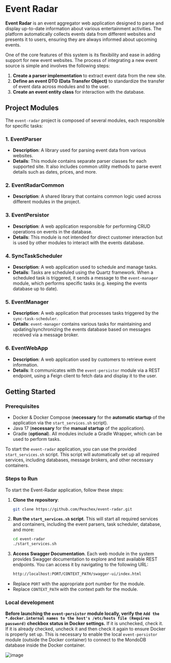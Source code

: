 # Event Radar

**Event Radar** is an event aggregator web application designed to parse and display up-to-date information about various entertainment activities. The platform automatically collects events data from different websites and presents it to users, ensuring they are always informed about upcoming events.

One of the core features of this system is its flexibility and ease in adding support for new event websites. The process of integrating a new event source is simple and involves the following steps:
1. **Create a parser implementation** to extract event data from the new site.
2. **Define an event DTO (Data Transfer Object)** to standardize the transfer of event data across modules and to the user.
3. **Create an event entity class** for interaction with the database.

## Project Modules

The `event-radar` project is composed of several modules, each responsible for specific tasks:

### 1. EventParser
- **Description**: A library used for parsing event data from various websites.
- **Details**: This module contains separate parser classes for each supported site. It also includes common utility methods to parse event details such as dates, prices, and more.

### 2. EventRadarCommon
- **Description**: A shared library that contains common logic used across different modules in the project.

### 3. EventPersistor
- **Description**: A web application responsible for performing CRUD operations on events in the database.
- **Details**: This module is not intended for direct customer interaction but is used by other modules to interact with the events database.

### 4. SyncTaskScheduler
- **Description**: A web application used to schedule and manage tasks.
- **Details**: Tasks are scheduled using the Quartz framework. When a scheduled task is triggered, it sends a message to the `event-manager` module, which performs specific tasks (e.g. keeping the events database up to date).

### 5. EventManager
- **Description**: A web application that processes tasks triggered by the `sync-task-scheduler`.
- **Details**: `event-manager` contains various tasks for maintaining and updating/synchronizing the events database based on messages received via a message broker.

### 6. EventWebApp
- **Description**: A web application used by customers to retrieve event information.
- **Details**: It communicates with the `event-persistor` module via a REST endpoint, using a Feign client to fetch data and display it to the user.

## Getting Started

### Prerequisites

- Docker & Docker Compose (**necessary** for the **automatic startup** of the application via the `start_services.sh` script).
- Java 17 (**necessary** for the **manual startup** of the application).
- Gradle (**optional**). All modules include a Gradle Wrapper, which can be used to perform tasks.


To start the `event-radar` application, you can use the provided `start_services.sh` script. This script will automatically set up all required services, including databases, message brokers, and other necessary containers.

### Steps to Run
To start the Event-Radar application, follow these steps:

1. **Clone the repository**:
   ```bash
   git clone https://github.com/Peachex/event-radar.git
2. **Run the `start_services.sh` script**.
   This will start all required services and containers, including the event parsers, task scheduler, database, and more:
   ```bash
   cd event-radar
   ./start_services.sh
3. **Access Swagger Documentation**.
   Each web module in the system provides Swagger documentation to explore and test available REST endpoints. You can access it by navigating to the following URL:
     ```bash
     http://localhost:PORT/CONTEXT_PATH/swagger-ui/index.html
  - Replace `PORT` with the appropriate port number for the module.
  - Replace `CONTEXT_PATH` with the context path for the module.

  ### Local development
  **Before launching the `event-persistor` module locally, verify the `Add the *.docker.internal names to the host's /etc/hosts file (Requires password)` checkbox status in Docker settings.** If it is unchecked, check it. If it is already checked, uncheck it and then check it again to ensure Docker is properly set up. This is necessary to enable the local `event-persistor` module (outside the Docker container) to connect to the MondoDB database inside the Docker container.
   
   ![image](https://github.com/user-attachments/assets/c22bcf1c-8a3c-4e63-b2b7-2723644cb8ab)

